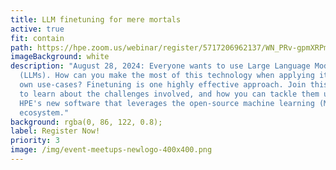 ```yaml
---
title: LLM finetuning for mere mortals
active: true
fit: contain
path: https://hpe.zoom.us/webinar/register/5717206962137/WN_PRv-gpmXRPmNVfQFaoEGNg
imageBackground: white
description: "August 28, 2024: Everyone wants to use Large Language Models
  (LLMs). How can you make the most of this technology when applying it to your
  own use-cases? Finetuning is one highly effective approach. Join this session
  to learn about the challenges involved, and how you can tackle them using
  HPE's new software that leverages the open-source machine learning (ML)
  ecosystem."
background: rgba(0, 86, 122, 0.8);
label: Register Now!
priority: 3
image: /img/event-meetups-newlogo-400x400.png
---
```

